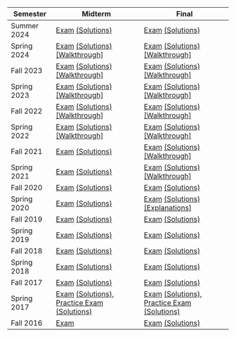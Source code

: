 | Semester | Midterm | Final |
| -- | -- | -- |
| Summer 2024 | [Exam](https://docs.google.com/document/d/1v34ooJKQDKSnoStZlQdrJdf1fJvPdnGA_vO4-3IhJ3Q/edit?usp=sharing) [(Solutions)](https://drive.google.com/file/d/1V5XZE5LXQ0EhdO9XQFXTasIHHzKSymWP/view?usp=sharing) | [Exam](https://drive.google.com/file/d/17UyBQpqJPybJHmRAuEfdiXRlF19ItfaD/view?usp=sharing) [(Solutions)](https://drive.google.com/file/d/1lq1_wehAlNKtqxOYYish3xSSbONMJYJH/view?usp=sharing)|
| Spring 2024 | [Exam](https://docs.google.com/viewer?url=https://github.com/data-8/archived-exams/raw/master/sp24/data8-sp24-midterm.pdf) [(Solutions)](https://docs.google.com/viewer?url=https://github.com/data-8/archived-exams/raw/master/sp24/data8-sp24-midterm-solutions.pdf) [[Walkthrough]](https://drive.google.com/drive/folders/1rkUU1top70Ut18ejsf3MfOI35z-TW0ex) |[Exam](https://drive.google.com/file/d/1SdVGjCyD-0jaUlG8kUd3qiyiKys_reAl/view?usp=sharing) [(Solutions)](https://drive.google.com/file/d/1Bur5LJcl44NfQyvBbI_N0cRGEz6hdaVp/view) [[Walkthrough]](https://drive.google.com/drive/folders/1DZHFkmTRpZN2y_8-z4Tt3bqIxAMBlVS-?usp=sharing)| 
| Fall 2023 | [Exam](https://drive.google.com/file/d/1Oc_4GGZE8aozXbAJYDeEwFs-pdArYMNY/view?usp=sharing) [(Solutions)](https://docs.google.com/viewer?url=https://github.com/data-8/archived-exams/raw/master/fa23/data8-fa23-midterm-sol.pdf) [[Walkthrough]](https://drive.google.com/drive/folders/1Mo50-BqxISJTU1jKV8LtfSiQc-9GRiTF?usp=share_link)| [Exam](https://docs.google.com/viewer?url=https://github.com/data-8/archived-exams/raw/master/fa23/data8-fa23-final.pdf) [(Solutions)](https://docs.google.com/viewer?url=https://github.com/data-8/archived-exams/raw/master/fa23/data8-fa23-final-sols.pdf) [[Walkthrough]](https://drive.google.com/drive/folders/1oGjJ0KlZ9HV97ek1K4bZOYAfotGFR9mX?usp=drive_link)| 
| Spring 2023 | [Exam](https://docs.google.com/viewer?url=https://github.com/data-8/archived-exams/raw/master/sp23/data8-sp23-midterm.pdf) [(Solutions)](https://docs.google.com/viewer?url=https://github.com/data-8/archived-exams/raw/master/sp23/data8-sp23-midterm-solutions.pdf) [[Walkthrough]](https://drive.google.com/drive/u/1/folders/1Thm3volFpFWC1QkNsJyWOgIG5bwvE7sO)| [Exam](https://docs.google.com/viewer?url=https://github.com/data-8/archived-exams/raw/master/sp23/data8-sp23-final.pdf) [(Solutions)](https://docs.google.com/viewer?url=https://github.com/data-8/archived-exams/raw/master/sp23/data8-sp23-final-sol.pdf) [[Walkthrough]](https://drive.google.com/drive/folders/16jdAEOnIeX6GJTLgBbechsIKMrijE4gw?usp=drive_link)|
| Fall 2022 | [Exam](https://docs.google.com/viewer?url=https://github.com/data-8/archived-exams/raw/master/fa22/data8-fa22-mt_printed.pdf) [(Solutions)](https://docs.google.com/viewer?url=https://github.com/data-8/archived-exams/raw/master/fa22/data8-fa22-mt_solution.pdf) [[Walkthrough]](https://drive.google.com/drive/folders/1Uk3HbQ17PlzItvoOKEGIJoMbLq-AFyHo?usp=sharing) | [Exam](https://drive.google.com/file/d/1lMEUafOXIJvWw0Fh_zo2XeE44EMAhC9m/view?usp=sharing) [(Solutions)](https://docs.google.com/viewer?url=https://github.com/data-8/archived-exams/raw/master/fa22/data8-fa22-final_sols.pdf) [[Walkthrough]](https://drive.google.com/drive/folders/1xGaTroiFbpa4-srPky3iQZLMySmCNt1U?usp=sharing)|
| Spring 2022 | [Exam](https://docs.google.com/viewer?url=https://github.com/data-8/archived-exams/raw/master/sp22/data8-sp22-midterm.pdf) [(Solutions)](https://docs.google.com/viewer?url=https://github.com/data-8/archived-exams/raw/master/sp22/data8-sp22-midterm-solution.pdf) [[Walkthrough]](https://drive.google.com/drive/folders/1kgOV6o5L4Wu6PBAC0GgJb9OrrI5D0PZq?usp=sharing) | [Exam](https://docs.google.com/viewer?url=https://github.com/data-8/archived-exams/raw/master/sp22/data8-sp22-final.pdf) [(Solutions)](https://docs.google.com/viewer?url=https://github.com/data-8/archived-exams/raw/master/sp22/data8-sp22-final-sols.pdf) [[Walkthrough]](https://drive.google.com/drive/folders/13YdkYtD0as4QMk_8PIcf9-Ag57NJthrs?usp=drive_link) |
| Fall 2021 | [Exam](https://docs.google.com/viewer?url=https://github.com/data-8/archived-exams/raw/master/fa21/data8-fa21-midterm.pdf) [(Solutions)](https://docs.google.com/viewer?url=https://github.com/data-8/archived-exams/raw/master/fa21/data8-fa21-midterm-solutions.pdf) | [Exam](https://docs.google.com/viewer?url=https://github.com/data-8/archived-exams/raw/master/fa21/data8-fa21-final.pdf) [(Solutions)](https://docs.google.com/viewer?url=https://github.com/data-8/archived-exams/raw/master/fa21/data8-fa21-final-solns.pdf) [[Walkthrough]](https://drive.google.com/drive/folders/1rzPPxZAdH-PhKm7AO2jOMJbMoN7HBtgi?usp=sharing)|
| Spring 2021 | [Exam](https://docs.google.com/viewer?url=https://github.com/data-8/archived-exams/raw/master/sp21/data8-sp21-midterm.pdf) [(Solutions)](https://docs.google.com/viewer?url=https://github.com/data-8/archived-exams/raw/master/sp21/data8-sp21-midterm-solutions.pdf) | [Exam](https://docs.google.com/viewer?url=https://github.com/data-8/archived-exams/raw/master/sp21/data8-sp21-final.pdf) [(Solutions)](https://docs.google.com/viewer?url=https://github.com/data-8/archived-exams/raw/master/sp21/data8-sp21-final-sols.pdf) [[Walkthrough]](https://drive.google.com/drive/folders/14fGPGG-9CBmZfVdFkcElb8YSxrveC9Lv?usp=sharing)|
| Fall 2020 | [Exam](https://docs.google.com/viewer?url=https://github.com/data-8/archived-exams/raw/master/fa20/data8-fa20-midterm.pdf) [(Solutions)](https://docs.google.com/viewer?url=https://github.com/data-8/archived-exams/raw/master/fa20/data8-fa20-midterm-solution.pdf) | [Exam](https://docs.google.com/viewer?url=https://github.com/data-8/archived-exams/raw/master/fa20/data8-fa20-final.pdf) [(Solutions)](https://docs.google.com/viewer?url=https://github.com/data-8/archived-exams/raw/master/fa20/data8-fa20-final-solns.pdf) |
| Spring 2020 | [Exam](https://docs.google.com/viewer?url=https://github.com/data-8/archived-exams/raw/master/sp20/data8-sp20-midterm.pdf) [(Solutions)](https://docs.google.com/viewer?url=https://github.com/data-8/archived-exams/raw/master/sp20/data8-sp20-midterm-sols.pdf) | [Exam](https://docs.google.com/viewer?url=https://github.com/data-8/archived-exams/raw/master/sp20/data8-sp20-final.pdf) [(Solutions)](https://docs.google.com/viewer?url=https://github.com/data-8/archived-exams/raw/master/sp20/data8-sp20-final-sols.pdf) [[Explanations]](https://docs.google.com/document/d/1WqgRDDwyL98Y4WROVURR2-EWjmTXJTPczpT662XIkk4/edit?usp=sharing) |
| Fall 2019 | [Exam](https://docs.google.com/viewer?url=https://github.com/data-8/archived-exams/raw/master/fa19/data8-fa19-midterm.pdf) [(Solutions)](https://docs.google.com/viewer?url=https://github.com/data-8/archived-exams/raw/master/fa19/data8-fa19-midterm-solutions.pdf) | [Exam](https://docs.google.com/viewer?url=https://github.com/data-8/archived-exams/raw/master/fa19/data8-fa19-final.pdf) [(Solutions)](https://docs.google.com/viewer?url=https://github.com/data-8/archived-exams/raw/master/fa19/data8-fa19-final-solution.pdf) |
| Spring 2019 | [Exam](https://docs.google.com/viewer?url=https://github.com/data-8/archived-exams/raw/master/sp19/data8-sp19-midterm.pdf) [(Solutions)](https://docs.google.com/viewer?url=https://github.com/data-8/archived-exams/raw/master/sp19/data8-sp19-midterm-sols.pdf) | [Exam](https://docs.google.com/viewer?url=https://github.com/data-8/archived-exams/raw/master/sp19/data8-sp19-final.pdf) [(Solutions)](https://docs.google.com/viewer?url=https://github.com/data-8/archived-exams/raw/master/sp19/data8-sp19-final-sol.pdf) |
| Fall 2018 | [Exam](https://docs.google.com/viewer?url=https://github.com/data-8/archived-exams/raw/master/fa18/data8-fa18-midterm.pdf) [(Solutions)](https://docs.google.com/viewer?url=https://github.com/data-8/archived-exams/raw/master/fa18/data8-fa18-midterm-sols.pdf) | [Exam](https://docs.google.com/viewer?url=https://github.com/data-8/archived-exams/raw/master/fa18/data8-fa18-final.pdf) [(Solutions)](https://docs.google.com/viewer?url=https://github.com/data-8/archived-exams/raw/master/fa18/data8-fa18-final-solution.pdf)|
| Spring 2018 | [Exam](https://docs.google.com/viewer?url=https://github.com/data-8/archived-exams/raw/master/sp18/data8-sp18-midterm.pdf) [(Solutions)](https://docs.google.com/viewer?url=https://github.com/data-8/archived-exams/raw/master/sp18/data8-sp18-midterm-sols.pdf) | [Exam](https://docs.google.com/viewer?url=https://github.com/data-8/archived-exams/raw/master/sp18/data8-sp18-final.pdf) [(Solutions)](https://docs.google.com/viewer?url=https://github.com/data-8/archived-exams/raw/master/sp18/data8-sp18-final-sols.pdf) |
| Fall 2017 | [Exam](https://docs.google.com/viewer?url=https://github.com/data-8/archived-exams/raw/master/fa17/data8-fa17-midterm.pdf) [(Solutions)](https://docs.google.com/viewer?url=https://github.com/data-8/archived-exams/raw/master/fa17/data8-fa17-midterm-solution.pdf) | [Exam](https://docs.google.com/viewer?url=https://github.com/data-8/archived-exams/raw/master/fa17/data8-fa17-final.pdf) [(Solutions)](https://docs.google.com/viewer?url=https://github.com/data-8/archived-exams/raw/master/fa17/data8-fa17-final-sols.pdf) |
| Spring 2017 | [Exam](https://docs.google.com/viewer?url=https://github.com/data-8/archived-exams/raw/master/sp17/data8-sp17-midterm.pdf) [(Solutions)](https://docs.google.com/viewer?url=https://github.com/data-8/archived-exams/raw/master/sp17/data8-sp17-midterm-solution.pdf), [Practice Exam](https://docs.google.com/viewer?url=https://github.com/data-8/archived-exams/raw/master/sp17/data8-sp17-practice.pdf) [(Solutions)](https://docs.google.com/viewer?url=https://github.com/data-8/archived-exams/raw/master/sp17/data8-sp17-practice-solution.pdf) | [Exam](https://docs.google.com/viewer?url=https://github.com/data-8/archived-exams/raw/master/sp17/data8-sp17-final.pdf) [(Solutions)](https://docs.google.com/viewer?url=https://github.com/data-8/archived-exams/raw/master/sp17/data8-sp17-final-solution.pdf), [Practice Exam](https://docs.google.com/viewer?url=https://github.com/data-8/archived-exams/raw/master/sp17/data8-sp17-practice-final.pdf) [(Solutions)](https://docs.google.com/viewer?url=https://github.com/data-8/archived-exams/raw/master/sp17/data8-sp17-practice-final-solution.pdf) |
| Fall 2016 |  [Exam](https://docs.google.com/viewer?url=https://github.com/data-8/archived-exams/raw/master/fa16/data8-fa16-midterm.pdf) | [Exam](https://docs.google.com/viewer?url=https://github.com/data-8/archived-exams/raw/master/fa16/data8-fa16-final.pdf) [(Solutions)](https://docs.google.com/viewer?url=https://github.com/data-8/archived-exams/raw/master/fa16/data8-fa16-final-sols.pdf) |
